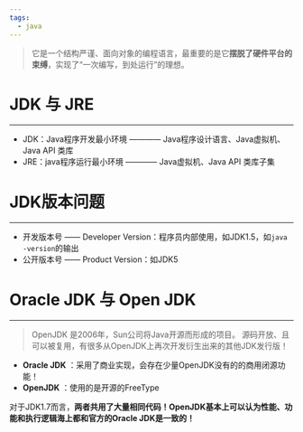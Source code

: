 ```yaml
---
tags:
  - java
---
```


>它是一个结构严谨、面向对象的编程语言，最重要的是它**摆脱了硬件平台的束缚**，实现了“一次编写，到处运行”的理想。


# JDK 与 JRE
----
- JDK：Java程序开发最小环境 ———— Java程序设计语言、Java虚拟机、Java API 类库
- JRE：java程序运行最小环境 ———— Java虚拟机、Java API 类库子集
# JDK版本问题
----
- 开发版本号 —— Developer Version：程序员内部使用，如JDK1.5，如`java -version`的输出
- 公开版本号 —— Product Version：如JDK5

# Oracle JDK 与 Open JDK
----
>OpenJDK 是2006年，Sun公司将Java开源而形成的项目。
>源码开放、且可以被复用，有很多从OpenJDK上再次开发衍生出来的其他JDK发行版！

- **Oracle JDK** ：采用了商业实现，会存在少量OpenJDK没有的的商用闭源功能！
- **OpenJDK** ：使用的是开源的FreeType

对于JDK1.7而言，**两者共用了大量相同代码！OpenJDK基本上可以认为性能、功能和执行逻辑海上都和官方的Oracle JDK是一致的！**

